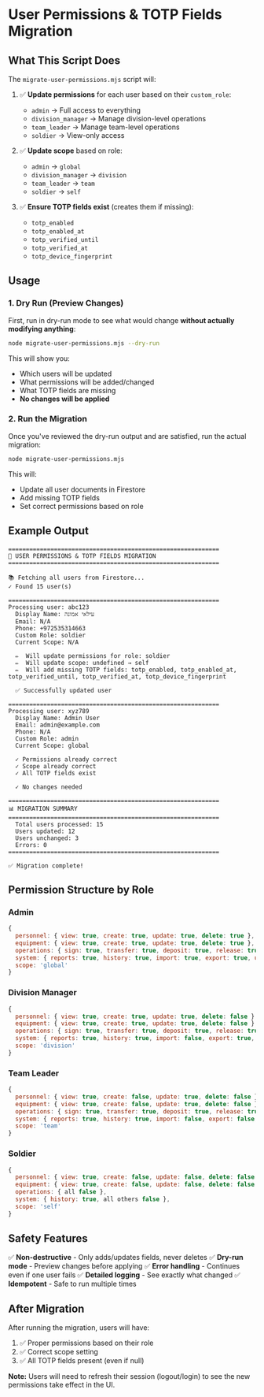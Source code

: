 # User Permissions & TOTP Fields Migration

## What This Script Does

The `migrate-user-permissions.mjs` script will:

1. ✅ **Update permissions** for each user based on their `custom_role`:
   - `admin` → Full access to everything
   - `division_manager` → Manage division-level operations
   - `team_leader` → Manage team-level operations
   - `soldier` → View-only access

2. ✅ **Update scope** based on role:
   - `admin` → `global`
   - `division_manager` → `division`
   - `team_leader` → `team`
   - `soldier` → `self`

3. ✅ **Ensure TOTP fields exist** (creates them if missing):
   - `totp_enabled`
   - `totp_enabled_at`
   - `totp_verified_until`
   - `totp_verified_at`
   - `totp_device_fingerprint`

## Usage

### 1. Dry Run (Preview Changes)

First, run in dry-run mode to see what would change **without actually modifying anything**:

```bash
node migrate-user-permissions.mjs --dry-run
```

This will show you:
- Which users will be updated
- What permissions will be added/changed
- What TOTP fields are missing
- **No changes will be applied**

### 2. Run the Migration

Once you've reviewed the dry-run output and are satisfied, run the actual migration:

```bash
node migrate-user-permissions.mjs
```

This will:
- Update all user documents in Firestore
- Add missing TOTP fields
- Set correct permissions based on role

## Example Output

```
============================================================
🚀 USER PERMISSIONS & TOTP FIELDS MIGRATION
============================================================

📚 Fetching all users from Firestore...
✓ Found 15 user(s)

============================================================
Processing user: abc123
  Display Name: עילאי אמונה
  Email: N/A
  Phone: +972535314663
  Custom Role: soldier
  Current Scope: N/A

  ✏️  Will update permissions for role: soldier
  ✏️  Will update scope: undefined → self
  ✏️  Will add missing TOTP fields: totp_enabled, totp_enabled_at, totp_verified_until, totp_verified_at, totp_device_fingerprint

  ✅ Successfully updated user

============================================================
Processing user: xyz789
  Display Name: Admin User
  Email: admin@example.com
  Phone: N/A
  Custom Role: admin
  Current Scope: global

  ✓ Permissions already correct
  ✓ Scope already correct
  ✓ All TOTP fields exist

  ✓ No changes needed

============================================================
📊 MIGRATION SUMMARY
============================================================
  Total users processed: 15
  Users updated: 12
  Users unchanged: 3
  Errors: 0
============================================================

✅ Migration complete!
```

## Permission Structure by Role

### Admin
```javascript
{
  personnel: { view: true, create: true, update: true, delete: true },
  equipment: { view: true, create: true, update: true, delete: true },
  operations: { sign: true, transfer: true, deposit: true, release: true, verify: true, maintain: true },
  system: { reports: true, history: true, import: true, export: true, users: true },
  scope: 'global'
}
```

### Division Manager
```javascript
{
  personnel: { view: true, create: true, update: true, delete: false },
  equipment: { view: true, create: true, update: true, delete: false },
  operations: { sign: true, transfer: true, deposit: true, release: true, verify: true, maintain: true },
  system: { reports: true, history: true, import: false, export: true, users: false },
  scope: 'division'
}
```

### Team Leader
```javascript
{
  personnel: { view: true, create: false, update: true, delete: false },
  equipment: { view: true, create: false, update: true, delete: false },
  operations: { sign: true, transfer: true, deposit: true, release: true, verify: true, maintain: false },
  system: { reports: true, history: true, import: false, export: false, users: false },
  scope: 'team'
}
```

### Soldier
```javascript
{
  personnel: { view: true, create: false, update: false, delete: false },
  equipment: { view: true, create: false, update: false, delete: false },
  operations: { all false },
  system: { history: true, all others false },
  scope: 'self'
}
```

## Safety Features

✅ **Non-destructive** - Only adds/updates fields, never deletes
✅ **Dry-run mode** - Preview changes before applying
✅ **Error handling** - Continues even if one user fails
✅ **Detailed logging** - See exactly what changed
✅ **Idempotent** - Safe to run multiple times

## After Migration

After running the migration, users will have:
1. ✅ Proper permissions based on their role
2. ✅ Correct scope setting
3. ✅ All TOTP fields present (even if null)

**Note:** Users will need to refresh their session (logout/login) to see the new permissions take effect in the UI.
